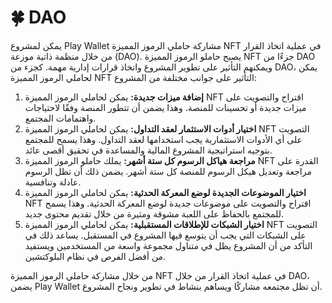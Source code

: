 # 🍀 DAO

يمكن لمشروع Play Wallet مشاركة حاملي الرموز المميزة NFT في عملية اتخاذ القرار من خلال منظمة ذاتية موزعة (DAO). يصبح حاملو الرموز المميزة NFT جزءًا من DAO ويمكنهم التأثير على تطوير المشروع واتخاذ قرارات إدارية مهمة. كجزء من DAO، يمكن لحاملي الرموز المميزة NFT التأثير على جوانب مختلفة من المشروع:

1. **إضافة ميزات جديدة:** يمكن لحاملي الرموز المميزة NFT اقتراح والتصويت على ميزات جديدة أو تحسينات للمنصة. وهذا يضمن أن تتطور المنصة وفقًا لاحتياجات واهتمامات المجتمع.
2. **اختيار أدوات الاستثمار لعقد التداول:** يمكن لحاملي الرموز المميزة NFT التصويت على أي الأدوات الاستثمارية يجب استخدامها لعقد التداول. وهذا يسمح للمجتمع بتوجيه استراتيجية المشروع المالية والمساعدة في تحقيق أقصى عائد.
3. **مراجعة هياكل الرسوم كل ستة أشهر:** يملك حاملو الرموز المميزة NFT القدرة على مراجعة وتعديل هيكل الرسوم للمنصة كل ستة أشهر. يضمن ذلك أن تظل الرسوم عادلة وتنافسية.
4. **اختيار الموضوعات الجديدة لوضع المعركة الحدثية:** يمكن لحاملي الرموز المميزة NFT اقتراح والتصويت على موضوعات جديدة لوضع المعركة الحدثية. وهذا يسمح للمجتمع بالحفاظ على اللعبة مشوقة ومثيرة من خلال تقديم محتوى جديد.
5. **اختيار الشبكات للإطلاقات المستقبلية:** يمكن لحاملي الرموز المميزة NFT التصويت على الشبكات التي يجب أن يتوسع فيها المشروع في المستقبل. يساعد ذلك في التأكد من أن المشروع يظل في متناول مجموعة واسعة من المستخدمين ويستفيد من أفضل الفرص في نظام البلوكتشين.

من خلال مشاركة حاملي الرموز المميزة NFT في عملية اتخاذ القرار من خلال DAO، يضمن Play Wallet أن تظل مجتمعه مشاركًا ويساهم بنشاط في تطوير ونجاح المشروع.

